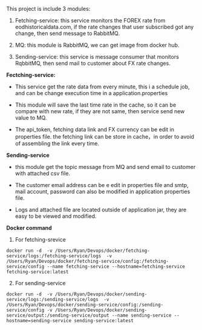 This project is include 3 modules:

1. Fetching-service: this service monitors the FOREX rate from eodhistoricaldata.com, if the rate changes that user subscribed got any change, then send message to RabbitMQ.

2. MQ: this module is RabbitMQ, we can get image from docker hub.

3. Sending-service: this service is message consumer that monitors RqbbitMQ, then send mail to customer about FX rate changes.

**Fectching-service:**
- This service get the rate data from every minute, this i a schedule job, and can be change execution time in a application.properties

- This module will save the last time rate in the cache, so it can be compare with new rate, if they are not same, then service send new value to MQ.

- The api_token, fetching data link and FX currency can be edit in properties file. the fetching link can be store in cache，in order to avoid of assembling the link every time.

**Sending-service**

- this module get the topic message from MQ and send email to customer with attached csv file.

- The customer email address can be e edit in properties file and smtp, mail account, password can also be modified in application properties file.

- Logs and  attached file are located outside of application jar, they are easy to be viewed and modified.

**Docker command**

1. For fetching-srevice

`docker run -d  -v /Users/Ryan/Devops/docker/fetching-service/logs:/fetching-service/logs  -v /Users/Ryan/Devops/docker/fetching-service/config:/fetching-service/config --name fetching-service --hostname=fetching-service fetching-service:latest`

2. For sending-service

`docker run -d  -v /Users/Ryan/Devops/docker/sending-service/logs:/sending-service/logs  -v /Users/Ryan/Devops/docker/sending-service/config:/sending-service/config -v /Users/Ryan/Devops/docker/sending-service/output:/sending-service/output --name sending-service --hostname=sending-service sending-service:latest`

